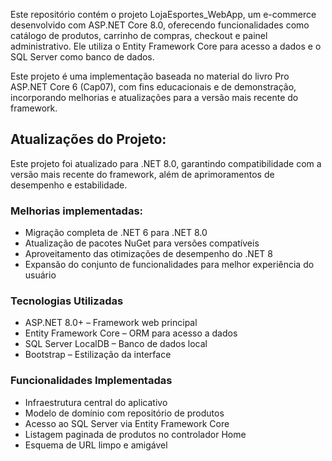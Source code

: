 Este repositório contém o projeto LojaEsportes_WebApp, um e-commerce desenvolvido com ASP.NET Core 8.0, oferecendo funcionalidades como catálogo de produtos, carrinho de compras, checkout e painel administrativo. Ele utiliza o Entity Framework Core para acesso a dados e o SQL Server como banco de dados.

Este projeto é uma implementação baseada no material do livro Pro ASP.NET Core 6 (Cap07), com fins educacionais e de demonstração, incorporando melhorias e atualizações para a versão mais recente do framework.

## Atualizações do Projeto:

Este projeto foi atualizado para .NET 8.0, garantindo compatibilidade com a versão mais recente do framework, além de aprimoramentos de desempenho e estabilidade.

### Melhorias implementadas:
- Migração completa de .NET 6 para .NET 8.0
- Atualização de pacotes NuGet para versões compatíveis
- Aproveitamento das otimizações de desempenho do .NET 8
- Expansão do conjunto de funcionalidades para melhor experiência do usuário

### Tecnologias Utilizadas
- ASP.NET 8.0+ – Framework web principal
- Entity Framework Core – ORM para acesso a dados
- SQL Server LocalDB – Banco de dados local
- Bootstrap – Estilização da interface

### Funcionalidades Implementadas
- Infraestrutura central do aplicativo
- Modelo de domínio com repositório de produtos
- Acesso ao SQL Server via Entity Framework Core
- Listagem paginada de produtos no controlador Home
- Esquema de URL limpo e amigável
